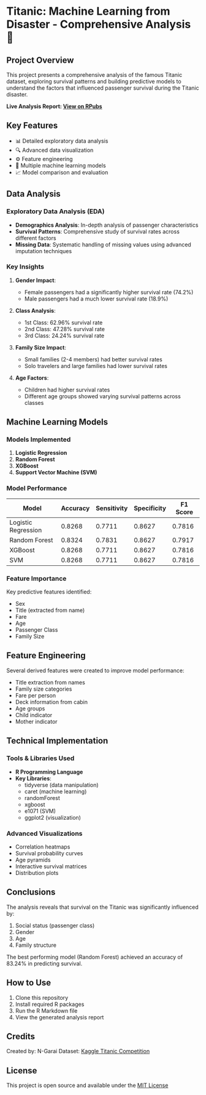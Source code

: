 # Titanic: Machine Learning from Disaster - Comprehensive Analysis 🚢

## Project Overview

This project presents a comprehensive analysis of the famous Titanic dataset, exploring survival patterns and building predictive models to understand the factors that influenced passenger survival during the Titanic disaster.

**Live Analysis Report: [View on RPubs](https://rpubs.com/N-Garai/1351991)**

## Key Features

- 📊 Detailed exploratory data analysis
- 🔍 Advanced data visualization
- ⚙️ Feature engineering
- 🧪 Multiple machine learning models
- 📈 Model comparison and evaluation

## Data Analysis

### Exploratory Data Analysis (EDA)

- **Demographics Analysis**: In-depth analysis of passenger characteristics
- **Survival Patterns**: Comprehensive study of survival rates across different factors
- **Missing Data**: Systematic handling of missing values using advanced imputation techniques

### Key Insights

1. **Gender Impact**:
   - Female passengers had a significantly higher survival rate (74.2%)
   - Male passengers had a much lower survival rate (18.9%)

2. **Class Analysis**:
   - 1st Class: 62.96% survival rate
   - 2nd Class: 47.28% survival rate
   - 3rd Class: 24.24% survival rate

3. **Family Size Impact**:
   - Small families (2-4 members) had better survival rates
   - Solo travelers and large families had lower survival rates

4. **Age Factors**:
   - Children had higher survival rates
   - Different age groups showed varying survival patterns across classes

## Machine Learning Models

### Models Implemented

1. **Logistic Regression**
2. **Random Forest**
3. **XGBoost**
4. **Support Vector Machine (SVM)**

### Model Performance

Model | Accuracy | Sensitivity | Specificity | F1 Score
------|----------|-------------|-------------|----------
Logistic Regression | 0.8268 | 0.7711 | 0.8627 | 0.7816
Random Forest | 0.8324 | 0.7831 | 0.8627 | 0.7917
XGBoost | 0.8268 | 0.7711 | 0.8627 | 0.7816
SVM | 0.8268 | 0.7711 | 0.8627 | 0.7816

### Feature Importance

Key predictive features identified:
- Sex
- Title (extracted from name)
- Fare
- Age
- Passenger Class
- Family Size

## Feature Engineering

Several derived features were created to improve model performance:
- Title extraction from names
- Family size categories
- Fare per person
- Deck information from cabin
- Age groups
- Child indicator
- Mother indicator

## Technical Implementation

### Tools & Libraries Used

- **R Programming Language**
- **Key Libraries**:
  - tidyverse (data manipulation)
  - caret (machine learning)
  - randomForest
  - xgboost
  - e1071 (SVM)
  - ggplot2 (visualization)

### Advanced Visualizations

- Correlation heatmaps
- Survival probability curves
- Age pyramids
- Interactive survival matrices
- Distribution plots

## Conclusions

The analysis reveals that survival on the Titanic was significantly influenced by:
1. Social status (passenger class)
2. Gender
3. Age
4. Family structure

The best performing model (Random Forest) achieved an accuracy of 83.24% in predicting survival.

## How to Use

1. Clone this repository
2. Install required R packages
3. Run the R Markdown file
4. View the generated analysis report

## Credits

Created by: N-Garai
Dataset: [Kaggle Titanic Competition](https://www.kaggle.com/c/titanic)

## License

This project is open source and available under the [MIT License](LICENSE)
